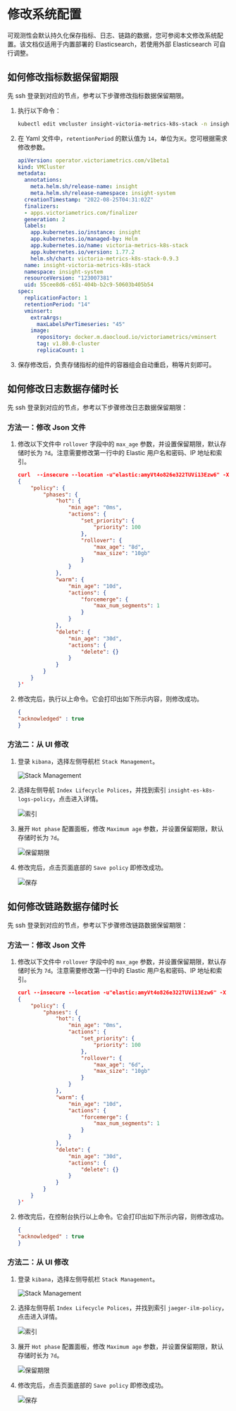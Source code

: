 # 修改系统配置

可观测性会默认持久化保存指标、日志、链路的数据，您可参阅本文修改系统配置。该文档仅适用于内置部署的 Elasticsearch，若使用外部 Elasticsearch 可自行调整。

## 如何修改指标数据保留期限

先 ssh 登录到对应的节点，参考以下步骤修改指标数据保留期限。

1. 执行以下命令：

    ```sh
    kubectl edit vmcluster insight-victoria-metrics-k8s-stack -n insight-system
    ```

2. 在 Yaml 文件中，`retentionPeriod` 的默认值为 `14`，单位为`天`。您可根据需求修改参数。

    ```Yaml
    apiVersion: operator.victoriametrics.com/v1beta1
    kind: VMCluster
    metadata:
      annotations:
        meta.helm.sh/release-name: insight
        meta.helm.sh/release-namespace: insight-system
      creationTimestamp: "2022-08-25T04:31:02Z"
      finalizers:
      - apps.victoriametrics.com/finalizer
      generation: 2
      labels:
        app.kubernetes.io/instance: insight
        app.kubernetes.io/managed-by: Helm
        app.kubernetes.io/name: victoria-metrics-k8s-stack
        app.kubernetes.io/version: 1.77.2
        helm.sh/chart: victoria-metrics-k8s-stack-0.9.3
      name: insight-victoria-metrics-k8s-stack
      namespace: insight-system
      resourceVersion: "123007381"
      uid: 55cee8d6-c651-404b-b2c9-50603b405b54
    spec:
      replicationFactor: 1
      retentionPeriod: "14"
      vminsert:
        extraArgs:
          maxLabelsPerTimeseries: "45"
        image:
          repository: docker.m.daocloud.io/victoriametrics/vminsert
          tag: v1.80.0-cluster
          replicaCount: 1
    ```

3. 保存修改后，负责存储指标的组件的容器组会自动重启，稍等片刻即可。

## 如何修改日志数据存储时长

先 ssh 登录到对应的节点，参考以下步骤修改日志数据保留期限：

### 方法一：修改 Json 文件

1. 修改以下文件中 `rollover` 字段中的 `max_age` 参数，并设置保留期限，默认存储时长为 `7d`。注意需要修改第一行中的 Elastic 用户名和密码、IP 地址和索引。

    ```json
    curl  --insecure --location -u"elastic:amyVt4o826e322TUVi13Ezw6" -X PUT "https://172.30.47.112:30468/_ilm/policy/insight-es-k8s-logs-policy?pretty" -H 'Content-Type: application/json' -d'
    {
        "policy": {
            "phases": {
                "hot": {
                    "min_age": "0ms",
                    "actions": {
                        "set_priority": {
                            "priority": 100
                        },
                        "rollover": {
                            "max_age": "8d",
                            "max_size": "10gb"
                        }
                    }
                },
                "warm": {
                    "min_age": "10d",
                    "actions": {
                        "forcemerge": {
                            "max_num_segments": 1
                        }
                    }
                },
                "delete": {
                    "min_age": "30d",
                    "actions": {
                        "delete": {}
                    }
                }
            }
        }
    }'
    ```

2. 修改完后，执行以上命令。它会打印出如下所示内容，则修改成功。

    ```json
    {
    "acknowledged" : true
    }
    ```

### 方法二：从 UI 修改

1. 登录 `kibana`，选择左侧导航栏 `Stack Management`。

    ![Stack Management](https://docs.daocloud.io/daocloud-docs-images/docs/insight/images/logsys01.png)

2. 选择左侧导航 `Index Lifecycle Polices`，并找到索引 `insight-es-k8s-logs-policy`，点击进入详情。

    ![索引](https://docs.daocloud.io/daocloud-docs-images/docs/insight/images/logsys02.png)

3. 展开 `Hot phase` 配置面板，修改 `Maximum age` 参数，并设置保留期限，默认存储时长为 `7d`。

    ![保留期限](https://docs.daocloud.io/daocloud-docs-images/docs/insight/images/logsys03.png)

4. 修改完后，点击页面底部的 `Save policy` 即修改成功。

    ![保存](https://docs.daocloud.io/daocloud-docs-images/docs/insight/images/logsys04.png)

## 如何修改链路数据存储时长

先 ssh 登录到对应的节点，参考以下步骤修改链路数据保留期限：

### 方法一：修改 Json 文件

1. 修改以下文件中 `rollover` 字段中的 `max_age` 参数，并设置保留期限，默认存储时长为 `7d`。注意需要修改第一行中的 Elastic 用户名和密码、IP 地址和索引。

    ```json
    curl --insecure --location -u"elastic:amyVt4o826e322TUVi13Ezw6" -X PUT "https://172.30.47.112:30468/_ilm/policy/jaeger-ilm-policy?pretty" -H 'Content-Type: application/json' -d'
    {
        "policy": {
            "phases": {
                "hot": {
                    "min_age": "0ms",
                    "actions": {
                        "set_priority": {
                            "priority": 100
                        },
                        "rollover": {
                            "max_age": "6d",
                            "max_size": "10gb"
                        }
                    }
                },
                "warm": {
                    "min_age": "10d",
                    "actions": {
                        "forcemerge": {
                            "max_num_segments": 1
                        }
                    }
                },
                "delete": {
                    "min_age": "30d",
                    "actions": {
                        "delete": {}
                    }
                }
            }
        }
    }'
    ```

2. 修改完后，在控制台执行以上命令。它会打印出如下所示内容，则修改成功。

    ```json
    {
    "acknowledged" : true
    }
    ```

### 方法二：从 UI 修改

1. 登录 `kibana`，选择左侧导航栏 `Stack Management`。

    ![Stack Management](https://docs.daocloud.io/daocloud-docs-images/docs/insight/images/logsys01.png)

2. 选择左侧导航 `Index Lifecycle Polices`，并找到索引 `jaeger-ilm-policy`，点击进入详情。

    ![索引](https://docs.daocloud.io/daocloud-docs-images/docs/insight/images/trace02.png)

3. 展开 `Hot phase` 配置面板，修改 `Maximum age` 参数，并设置保留期限，默认存储时长为 `7d`。

    ![保留期限](https://docs.daocloud.io/daocloud-docs-images/docs/insight/images/trace03.png)

4. 修改完后，点击页面底部的 `Save policy` 即修改成功。

    ![保存](https://docs.daocloud.io/daocloud-docs-images/docs/insight/images/trace04.png)
